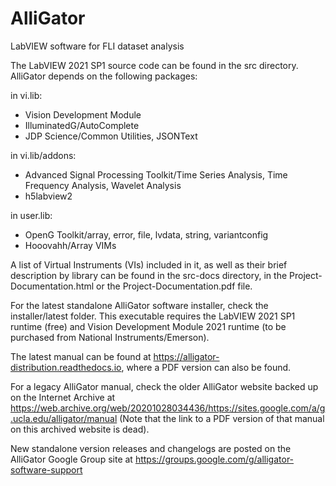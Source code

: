 # AlliGator
LabVIEW software for FLI dataset analysis

The LabVIEW 2021 SP1 source code can be found in the src directory. AlliGator 
depends on the following packages:

in vi.lib: 
- Vision Development Module
- IlluminatedG/AutoComplete
- JDP Science/Common Utilities, JSONText

in vi.lib/addons:
- Advanced Signal Processing Toolkit/Time Series Analysis, Time Frequency 
Analysis, Wavelet Analysis
- h5labview2

in user.lib:
- OpenG Toolkit/array, error, file, lvdata, string, variantconfig
- Hooovahh/Array VIMs

A list of Virtual Instruments (VIs) included in it, as well as their brief 
description by library can be found in the src-docs directory, in the 
Project-Documentation.html or the Project-Documentation.pdf file.

For the latest standalone AlliGator software installer, check the 
installer/latest folder. This executable requires the LabVIEW 2021 SP1 runtime 
(free) and Vision Development Module 2021 runtime (to be purchased from 
National Instruments/Emerson).

The latest manual can be found at https://alligator-distribution.readthedocs.io, 
where a PDF version can also be found.

For a legacy AlliGator manual, check the older AlliGator website backed up on 
the Internet Archive at https://web.archive.org/web/20201028034436/https://sites.google.com/a/g.ucla.edu/alligator/manual
(Note that the link to a PDF version of that manual on this archived website is dead). 

New standalone version releases and changelogs are posted on the AlliGator 
Google Group site at https://groups.google.com/g/alligator-software-support



